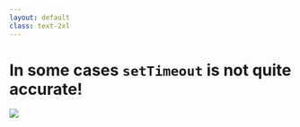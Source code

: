 ```yaml
---
layout: default
class: text-2xl
---
```


# In some cases `setTimeout` is not quite **accurate**!

<img src="/images/03-when-03.png" class="code h-full m-auto"/>
